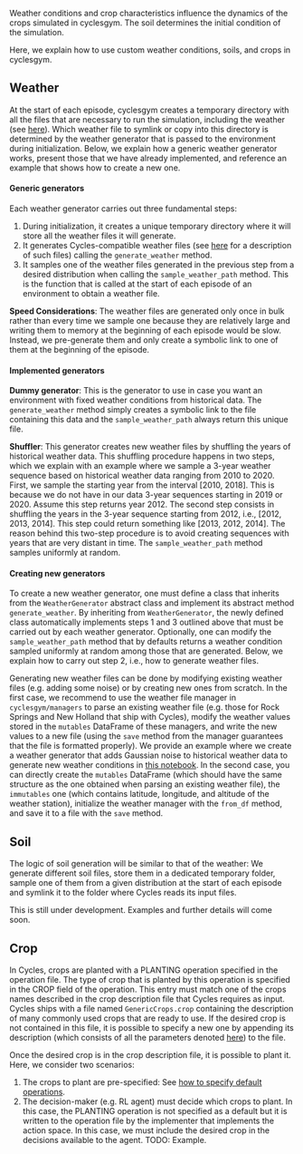Weather conditions and crop characteristics influence the dynamics of the 
crops simulated in cyclesgym. The soil determines the initial condition of 
the simulation.

Here, we explain how to use custom weather conditions, soils, and crops in 
cyclesgym.

## Weather
At the start of each episode, cyclesgym creates a temporary directory with 
all the files that are necessary to run the simulation, including the weather 
(see [here](3_logic.md)). Which weather file to symlink or copy into this 
directory is determined by the weather generator that is passed to the 
environment during initialization. Below, we explain how a generic weather 
generator works, present those that we have already implemented, and reference
an example that shows how to create a new one.

#### Generic generators
Each weather generator carries out three fundamental steps:
 1. During initialization, it creates a unique temporary directory where it 
 will store all the weather files it will generate. 
 2. It generates Cycles-compatible weather files (see [here](https://psumodeling.github.io/Cycles/#weather-file-weather) for a 
 description of such files) calling the `generate_weather` method.  
 3. It samples one of the weather files generated in the previous step from
  a desired distribution when calling the `sample_weather_path` method. This is
  the function that is called at the start of each episode of an environment to
  obtain a weather file.

  
**Speed Considerations**: The weather files are generated only once in bulk 
rather than every time we sample one because they are relatively large and 
writing them to memory at the beginning of each episode would be slow. Instead,
we pre-generate them and only create a symbolic link to one of them at the 
beginning of the episode.

#### Implemented generators
**Dummy generator**: This is the generator to use in case you want an 
environment with fixed weather conditions from historical data. The 
`generate_weather` method simply creates a symbolic link to the file containing
 this data and the  `sample_weather_path` always return this unique file.

**Shuffler**: This generator creates new weather files by shuffling the years 
of historical weather data. This shuffling procedure happens in two steps, 
which we explain with an example where we sample a 3-year weather sequence 
based on historical weather data ranging from 2010 to 2020. First, we sample 
the starting year from the interval [2010, 2018]. This is because we do not 
have in our data 3-year sequences starting in 2019 or 2020. Assume this step 
returns year 2012. The second step consists in shuffling the years in the 
3-year sequence starting from 2012, i.e., [2012, 2013, 2014]. This step 
could return something like [2013, 2012, 2014]. The reason behind this two-step
procedure is to avoid creating sequences with years that are very distant
in time. The  `sample_weather_path` method samples uniformly at random. 

#### Creating new generators

To create a new weather generator, one must define a class that inherits from 
the `WeatherGenerator` abstract class and implement its abstract method 
`generate_weather`. By inheriting from `WeatherGenerator`, the newly 
defined class automatically implements steps 1 and 3 outlined above that 
must be carried out by each weather generator. Optionally, one can modify 
the `sample_weather_path` method that by defaults returns a weather 
condition sampled uniformly at random among those that are generated. Below,
we explain how to carry out step 2, i.e., how to generate weather files. 

Generating new weather files can be done by modifying existing weather files (e.g. adding some noise) or by 
 creating new ones from scratch. In the first case, we recommend to use the 
 weather file manager in `cyclesgym/managers` to parse an existing weather file
 (e.g. those for Rock Springs and New Holland that ship with Cycles), modify 
 the weather values stored in the `mutables` DataFrame of these managers, and
 write the new values to a new file (using the `save` method from the manager 
 guarantees that the file is formatted properly). We provide an example 
where we create a weather generator that adds Gaussian noise to historical 
weather data to generate new weather conditions in [this notebook](INSERT_LINK).
 In the second case, you can 
 directly create the `mutables` DataFrame (which should have the same structure
 as the one obtained when parsing an existing weather file), the `immutables` 
 one (which contains latitude, longitude, and altitude of the weather station), 
 initialize the weather manager with the `from_df` method, and save it to a 
 file with the `save` method. 

## Soil
The logic of soil generation will be similar to that of the weather: We 
generate different soil files, store them in a dedicated temporary folder, 
sample one of them from a given distribution at the start of each episode 
and symlink it to the folder where Cycles reads its input files.

This is still under development. Examples and further details will come soon.

## Crop
In Cycles, crops are planted with a PLANTING operation specified in the 
operation file. The type of crop that is planted by this operation is 
specified in the CROP field of the operation. This entry must match one of 
the crops names described in the crop description file that Cycles requires as 
input. Cycles ships with a file named `GenericCrops.crop` containing the 
description of many commonly used crops that are ready to use. If the 
desired crop is not contained in this file, it is possible to specify a new 
one by appending its description (which consists of all the parameters 
denoted [here](https://psumodeling.github.io/Cycles/#crop-description-file-crop)) 
to the file. 

Once the desired crop is in the crop description file, it is possible to 
plant it. Here, we consider two scenarios:
 1. The crops to plant are pre-specified: See [how to specify default 
    operations](3.4_default_operations.md).
 2. The decision-maker (e.g. RL agent) must decide which crops to plant. In 
    this case, the PLANTING operation is not specified as a default but it 
    is written to the operation file by the implementer that implements the 
    action space. In this case, we must include the desired crop in the 
    decisions available to the agent. TODO: Example.

